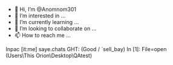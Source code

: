 - 👋 Hi, I’m @Anomnom301
- 👀 I’m interested in ...
- 🌱 I’m currently learning ...
- 💞️ I’m looking to collaborate on ...
- 📫 How to reach me ...

<!---
Anomnom301/Anomnom301 is a ✨ special ✨ repository because its `README.md` (this file) appears on your GitHub profile.
You can click the Preview link to take a look at your changes.
--->
Inpac [it:me] saye.chats 
  GHT: (Good / `sell_bay)
  In [1]: File=open (Users\This Orion\Desktop\QAtest)

